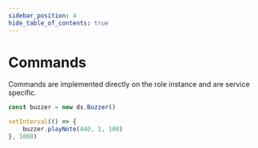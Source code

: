 ```yaml
---
sidebar_position: 4
hide_table_of_contents: true
---
```


# Commands

Commands are implemented directly on the role instance and are service specific.

```ts edit
const buzzer = new ds.Buzzer()

setInterval(() => {
    buzzer.playNote(440, 1, 100)
}, 1000)
```
